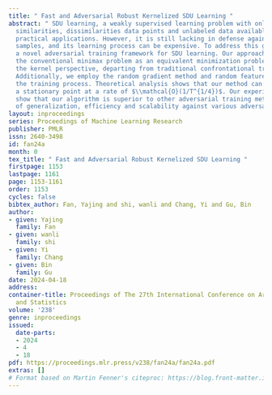 ```yaml
---
title: " Fast and Adversarial Robust Kernelized SDU Learning "
abstract: " SDU learning, a weakly supervised learning problem with only pairwise
  similarities, dissimilarities data points and unlabeled data available, has many
  practical applications. However, it is still lacking in defense against adversarial
  samples, and its learning process can be expensive. To address this gap, we propose
  a novel adversarial training framework for SDU learning. Our approach reformulates
  the conventional minimax problem as an equivalent minimization problem based on
  the kernel perspective, departing from traditional confrontational training methods.
  Additionally, we employ the random gradient method and random features to accelerate
  the training process. Theoretical analysis shows that our method can converge to
  a stationary point at a rate of $\\mathcal{O}(1/T^{1/4})$. Our experimental results
  show that our algorithm is superior to other adversarial training methods in terms
  of generalization, efficiency and scalability against various adversarial attacks. "
layout: inproceedings
series: Proceedings of Machine Learning Research
publisher: PMLR
issn: 2640-3498
id: fan24a
month: 0
tex_title: " Fast and Adversarial Robust Kernelized SDU Learning "
firstpage: 1153
lastpage: 1161
page: 1153-1161
order: 1153
cycles: false
bibtex_author: Fan, Yajing and shi, wanli and Chang, Yi and Gu, Bin
author:
- given: Yajing
  family: Fan
- given: wanli
  family: shi
- given: Yi
  family: Chang
- given: Bin
  family: Gu
date: 2024-04-18
address:
container-title: Proceedings of The 27th International Conference on Artificial Intelligence
  and Statistics
volume: '238'
genre: inproceedings
issued:
  date-parts:
  - 2024
  - 4
  - 18
pdf: https://proceedings.mlr.press/v238/fan24a/fan24a.pdf
extras: []
# Format based on Martin Fenner's citeproc: https://blog.front-matter.io/posts/citeproc-yaml-for-bibliographies/
---
```

